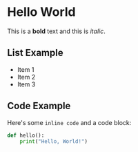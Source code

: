 # Hello World

This is a **bold** text and this is *italic*.

## List Example

- Item 1
- Item 2
- Item 3

## Code Example

Here's some `inline code` and a code block:

```python
def hello():
    print("Hello, World!")
```
